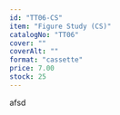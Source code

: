 ```yaml
---
id: "TT06-CS"
item: "Figure Study (CS)"
catalogNo: "TT06"
cover: ""
coverAlt: ""
format: "cassette"
price: 7.00
stock: 25
---
```


afsd